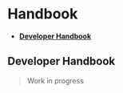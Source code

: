 # **Handbook**

<!-- START doctoc generated TOC please keep comment here to allow auto update -->
<!-- DON'T EDIT THIS SECTION, INSTEAD RE-RUN doctoc TO UPDATE -->

- [**Developer Handbook**](#developer-handbook)

<!-- END doctoc generated TOC please keep comment here to allow auto update -->

## **Developer Handbook**

> Work in progress
